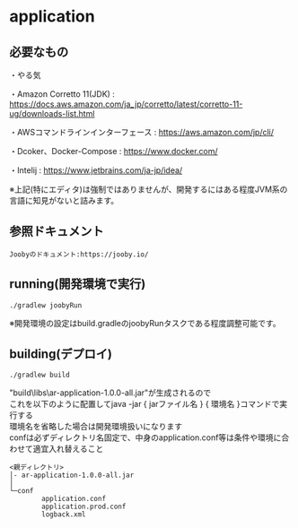 # application

## 必要なもの
・やる気

・Amazon Corretto 11(JDK)
: https://docs.aws.amazon.com/ja_jp/corretto/latest/corretto-11-ug/downloads-list.html

・AWSコマンドラインインターフェース
: https://aws.amazon.com/jp/cli/

・Dcoker、Docker-Compose
: https://www.docker.com/

・Intelij
: https://www.jetbrains.com/ja-jp/idea/
<p>※上記(特にエディタ)は強制ではありませんが、開発するにはある程度JVM系の言語に知見がないと詰みます。</p>

## 参照ドキュメント
    Joobyのドキュメント:https://jooby.io/

## running(開発環境で実行)

    ./gradlew joobyRun

<p>※開発環境の設定はbuild.gradleのjoobyRunタスクである程度調整可能です。</p>

## building(デプロイ)

    ./gradlew build

<p>
"build\libs\ar-application-1.0.0-all.jar"が生成されるので<br>
これを以下のように配置してjava -jar { jarファイル名 } { 環境名 }コマンドで実行する<br>
環境名を省略した場合は開発環境扱いになります<br>
confは必ずディレクトリ名固定で、中身のapplication.conf等は条件や環境に合わせて適宜入れ替えること
</p>

```
<親ディレクトリ>
│- ar-application-1.0.0-all.jar
│
└─conf
        application.conf
        application.prod.conf
        logback.xml
```